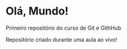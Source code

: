 # Olá, Mundo!
 Primeiro repositório do curso de Git e GithHub

 Repositório criado durante uma aula ao vivo!
